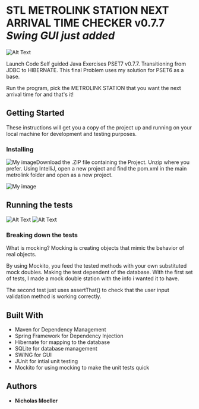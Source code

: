 
# STL METROLINK STATION NEXT ARRIVAL TIME CHECKER v0.7.7 *Swing GUI just added*

![Alt Text](https://i.imgur.com/u8oNyeS.gif)

Launch Code Self guided Java Exercises PSET7 v0.7.7. Transitioning from JDBC to HIBERNATE. This final Problem uses my solution for PSET6 as a base.

Run the program, pick the METROLINK STATION that you want the next arrival time for and that's it!

## Getting Started

These instructions will get you a copy of the project up and running on your local machine for development and testing purposes.

### Installing

![My image](https://i.imgur.com/cZ1E7M8.jpg)Download the .ZIP file containing the Project. Unzip where you prefer. Using IntelliJ, open a new project and find the pom.xml in the main metrolink folder and open as a new project. 

![My image](https://i.imgur.com/UIFmtYx.jpg)


## Running the tests
![Alt Text](https://i.imgur.com/NgQ8E3G.gif)
![Alt Text](https://i.imgur.com/Z3SkxA3.gif)
### Breaking down the tests
What is mocking?
Mocking is creating objects that mimic the behavior of real objects.

By using Mockito, you feed the tested methods with your own substituted mock doubles. Making the test dependent of the database. With the first set of tests, I made a mock double station with the info i wanted it to have.

The second test just uses assertThat() to check that the user input validation method is working correctly.


## Built With

* Maven for Dependency Management
* Spring Framework for Dependency Injection
* Hibernate for mapping to the database
* SQLite for database management
* SWING for GUI
* JUnit for intial unit testing
* Mockito for using mocking to make the unit tests quick


## Authors

* **Nicholas Moeller** 


